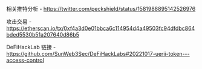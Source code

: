 相关推特分析 - 
https://twitter.com/peckshield/status/1581988895142526976

攻击交易 - https://etherscan.io/tx/0xf4a3d0e01bbca6c114954d4a49503fc94dfdbc864bded5530b51a207640d86b5

DeFiHackLab 链接 -
https://github.com/SunWeb3Sec/DeFiHackLabs#20221017-uerii-token---access-control
